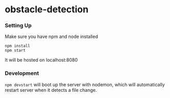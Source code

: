 # obstacle-detection

### Setting Up
Make sure you have npm and node installed

```
npm install
npm start
```
It will be hosted on localhost:8080

### Development
`npm devstart` will boot up the server with nodemon, which will automatically restart server when it detects a file change.
